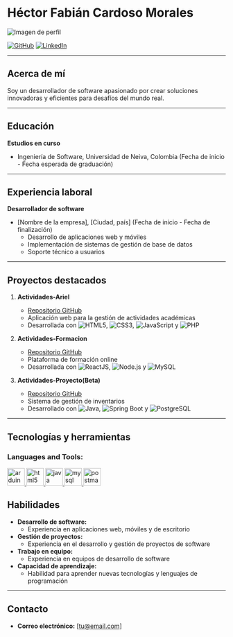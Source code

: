 # Héctor Fabián Cardoso Morales

![Imagen de perfil](https://i.pinimg.com/474x/94/de/fd/94defdc1976ccf1477084e0a2e295712.jpg)

[![GitHub](https://img.shields.io/badge/GitHub-Profile-%23181717?style=for-the-badge&logo=github&logoWidth=20)](ENLACE_DE_TU_PERFIL_GITHUB)
[![LinkedIn](https://img.shields.io/badge/LinkedIn-Profile-%230A66C2?style=for-the-badge&logo=linkedin&logoWidth=20)](ENLACE_DE_TU_PERFIL_LINKEDIN)

---

## Acerca de mí

Soy un desarrollador de software apasionado por crear soluciones innovadoras y eficientes para desafíos del mundo real.

---

## Educación

**Estudios en curso**
- Ingeniería de Software, Universidad de Neiva, Colombia (Fecha de inicio - Fecha esperada de graduación)

---

## Experiencia laboral

**Desarrollador de software**
- [Nombre de la empresa], [Ciudad, país] (Fecha de inicio - Fecha de finalización)
  - Desarrollo de aplicaciones web y móviles
  - Implementación de sistemas de gestión de base de datos
  - Soporte técnico a usuarios

---

## Proyectos destacados

1. **Actividades-Ariel**
   - [Repositorio GitHub](https://github.com/FabianCM2421/Actividades-Jesus-Ariel.git)
   - Aplicación web para la gestión de actividades académicas
   - Desarrollada con ![HTML5](https://raw.githubusercontent.com/devicons/devicon/master/icons/html5/html5-original-wordmark.svg), ![CSS3](https://raw.githubusercontent.com/devicons/devicon/master/icons/css3/css3-original-wordmark.svg), ![JavaScript](https://raw.githubusercontent.com/devicons/devicon/master/icons/javascript/javascript-original.svg) y ![PHP](https://raw.githubusercontent.com/devicons/devicon/master/icons/php/php-original.svg)

2. **Actividades-Formacion**
   - [Repositorio GitHub](enlace_al_repositorio)
   - Plataforma de formación online
   - Desarrollada con ![ReactJS](https://raw.githubusercontent.com/devicons/devicon/master/icons/react/react-original-wordmark.svg), ![Node.js](https://raw.githubusercontent.com/devicons/devicon/master/icons/nodejs/nodejs-original-wordmark.svg) y ![MySQL](https://raw.githubusercontent.com/devicons/devicon/master/icons/mysql/mysql-original-wordmark.svg)

3. **Actividades-Proyecto(Beta)**
   - [Repositorio GitHub](enlace_al_repositorio)
   - Sistema de gestión de inventarios
   - Desarrollado con ![Java](https://raw.githubusercontent.com/devicons/devicon/master/icons/java/java-original.svg), ![Spring Boot](https://raw.githubusercontent.com/devicons/devicon/master/icons/spring/spring-original-wordmark.svg) y ![PostgreSQL](https://raw.githubusercontent.com/devicons/devicon/master/icons/postgresql/postgresql-original-wordmark.svg)

---

## Tecnologías y herramientas

<h3 align="left">Languages and Tools:</h3>
<p align="left"> <a href="https://www.arduino.cc/" target="_blank" rel="noreferrer"> <img src="https://cdn.worldvectorlogo.com/logos/arduino-1.svg" alt="arduino" width="40" height="40"/> </a> <a href="https://www.w3.org/html/" target="_blank" rel="noreferrer"> <img src="https://raw.githubusercontent.com/devicons/devicon/master/icons/html5/html5-original-wordmark.svg" alt="html5" width="40" height="40"/> </a> <a href="https://www.java.com" target="_blank" rel="noreferrer"> <img src="https://raw.githubusercontent.com/devicons/devicon/master/icons/java/java-original.svg" alt="java" width="40" height="40"/> </a> <a href="https://www.mysql.com/" target="_blank" rel="noreferrer"> <img src="https://raw.githubusercontent.com/devicons/devicon/master/icons/mysql/mysql-original-wordmark.svg" alt="mysql" width="40" height="40"/> </a> <a href="https://postman.com" target="_blank" rel="noreferrer"> <img src="https://www.vectorlogo.zone/logos/getpostman/getpostman-icon.svg" alt="postman" width="40" height="40"/> </a> </p>


## Habilidades

- **Desarrollo de software:**
  - Experiencia en aplicaciones web, móviles y de escritorio
- **Gestión de proyectos:**
  - Experiencia en el desarrollo y gestión de proyectos de software
- **Trabajo en equipo:**
  - Experiencia en equipos de desarrollo de software
- **Capacidad de aprendizaje:**
  - Habilidad para aprender nuevas tecnologías y lenguajes de programación

---

## Contacto

- **Correo electrónico:** [tu@email.com]

